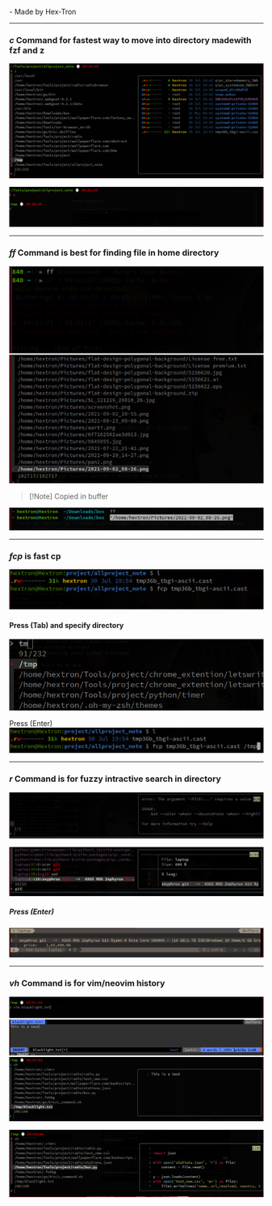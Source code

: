   \- Made by Hex-Tron

___


### ***c*** Command for fastest way to move into directory madewith fzf and z
<img src="assets/Pasted image 20220730204338.png"> </img>

<img src="assets/Pasted image 20220730204418.png"> </img>


___

### ***ff*** Command is best for finding file in home directory
<img src="assets/Pasted image 20220730215119.png"> </img>
<img src="assets/Pasted image 20220730215202.png"> </img>
> [!Note] Copied in buffer

<img src="assets/Pasted image 20220730215557.png"> </img>

___



### ***fcp*** is fast cp 
<img src="assets/Pasted image 20220730221942.png"> </img>
#### Press (Tab) and specify directory
<img src="assets/Pasted image 20220730222232.png"> </img>

Press (Enter) 
<img src="assets/Pasted image 20220730222335.png"> </img>

___

### ***r*** Command is for fuzzy intractive search in directory 

<img src="assets/Pasted image 20220730220748.png"> </img>

<img src="assets/Pasted image 20220730220935.png"> </img>

##### Press (Enter)



<img src="assets/Pasted image 20220730221120.png"> </img>


___


### ***vh*** Command is for vim/neovim history
<img src="assets/Pasted image 20220730205227.png"> </img>
<img src="assets/Pasted image 20220730205321.png"> </img>
<img src="assets/Pasted image 20220730205422.png"> </img>

<img src="assets/Pasted image 20220730205603.png"> </img>
